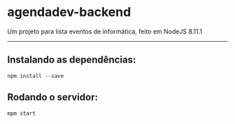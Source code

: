 # agendadev-backend
Um projeto para lista eventos de informática, feito em NodeJS 8.11.1
<hr>

Instalando as dependências:
---------------------------
`npm install --save`

Rodando o servidor:
-------------------
`mpm start`
